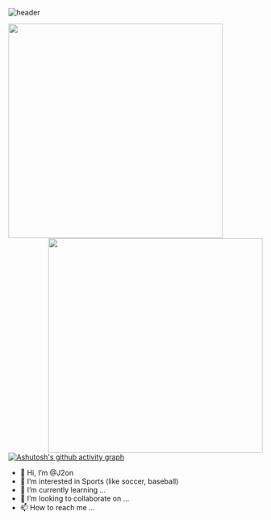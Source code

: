 ![header](https://capsule-render.vercel.app/api?type=venom&color=808080&height=200&section=header&text=J2on's%20GitHub&fontSize=50&animation=scaleIn&stroke=4169e1)


<div align=center>
    <a>
      <img align="left" width=425 src="https://github-readme-stats.vercel.app/api?username=J2on&show_icons=true&theme=dark" />
    </a>
    <a>
      <img align="right" width=425 src="https://streak-stats.demolab.com/?user=J2on&theme=dark" />
    </a>
  </div>


[![Ashutosh's github activity graph](https://github-readme-activity-graph.vercel.app/graph?username=J2on&theme=react-dark)](https://github.com/ashutosh00710/github-readme-activity-graph)



- 👋 Hi, I’m @J2on
- 👀 I’m interested in Sports (like soccer, baseball)
- 🌱 I’m currently learning ...
- 💞️ I’m looking to collaborate on ...
- 📫 How to reach me ...

<!---
J2on/J2on is a ✨ special ✨ repository because its `README.md` (this file) appears on your GitHub profile.
You can click the Preview link to take a look at your changes.
--->
